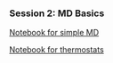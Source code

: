 ### Session 2: MD Basics

[Notebook for simple MD](Simple_MD.ipynb)

[Notebook for thermostats](Example_NVT.ipynb)